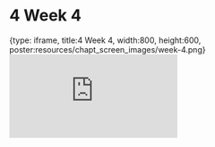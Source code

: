 # 4 Week 4
 
{type: iframe, title:4 Week 4, width:800, height:600, poster:resources/chapt_screen_images/week-4.png}
![](https://b7m.github.io/Regression_Models/no_toc/week-4.html)
 

 
